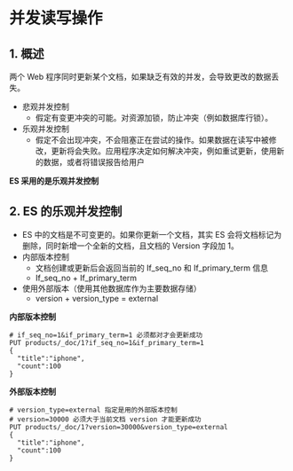 # 并发读写操作

## 1. 概述

两个 Web 程序同时更新某个文档，如果缺乏有效的并发，会导致更改的数据丢失。

* 悲观并发控制
  * 假定有变更冲突的可能。对资源加锁，防止冲突（例如数据库行锁）。
* 乐观并发控制
  * 假定不会出现冲突，不会阻塞正在尝试的操作。如果数据在读写中被修改，更新将会失败。应用程序决定如何解决冲突，例如重试更新，使用新的数据，或者将错误报告给用户

**ES 采用的是乐观并发控制**

## 2. ES 的乐观并发控制

* ES 中的文档是不可变更的。如果你更新一个文档，其实 ES 会将文档标记为删除，同时新增一个全新的文档，且文档的 Version 字段加 1。
* 内部版本控制
  * 文档创建或更新后会返回当前的 If_seq_no 和 If_primary_term 信息
  * If_seq_no + If_primary_term
* 使用外部版本（使用其他数据库作为主要数据存储）
  * version + version_type =  external

**内部版本控制**

```shell
# if_seq_no=1&if_primary_term=1 必须都对才会更新成功 
PUT products/_doc/1?if_seq_no=1&if_primary_term=1
{
  "title":"iphone",
  "count":100
}

```

**外部版本控制**

```shell
# version_type=external 指定是用的外部版本控制
# version=30000 必须大于当前文档 version 才能更新成功
PUT products/_doc/1?version=30000&version_type=external
{
  "title":"iphone",
  "count":100
}
```

